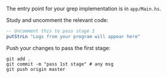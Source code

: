 The entry point for your grep implementation is in `app/Main.hs`.

Study and uncomment the relevant code: 

```haskell
-- Uncomment this to pass stage 1
putStrLn "Logs from your program will appear here"
```

Push your changes to pass the first stage:

```
git add .
git commit -m "pass 1st stage" # any msg
git push origin master
```
